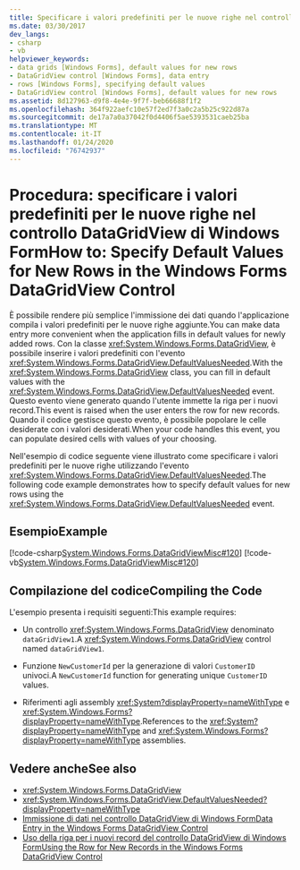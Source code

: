 ```yaml
---
title: Specificare i valori predefiniti per le nuove righe nel controllo DataGridView
ms.date: 03/30/2017
dev_langs:
- csharp
- vb
helpviewer_keywords:
- data grids [Windows Forms], default values for new rows
- DataGridView control [Windows Forms], data entry
- rows [Windows Forms], specifying default values
- DataGridView control [Windows Forms], default values for new rows
ms.assetid: 8d127963-d9f8-4e4e-9f7f-beb66688f1f2
ms.openlocfilehash: 364f922aefc10e57f2ed7f3a0c2a5b25c922d87a
ms.sourcegitcommit: de17a7a0a37042f0d4406f5ae5393531caeb25ba
ms.translationtype: MT
ms.contentlocale: it-IT
ms.lasthandoff: 01/24/2020
ms.locfileid: "76742937"
---
```

# <a name="how-to-specify-default-values-for-new-rows-in-the-windows-forms-datagridview-control"></a><span data-ttu-id="d5961-102">Procedura: specificare i valori predefiniti per le nuove righe nel controllo DataGridView di Windows Form</span><span class="sxs-lookup"><span data-stu-id="d5961-102">How to: Specify Default Values for New Rows in the Windows Forms DataGridView Control</span></span>
<span data-ttu-id="d5961-103">È possibile rendere più semplice l'immissione dei dati quando l'applicazione compila i valori predefiniti per le nuove righe aggiunte.</span><span class="sxs-lookup"><span data-stu-id="d5961-103">You can make data entry more convenient when the application fills in default values for newly added rows.</span></span> <span data-ttu-id="d5961-104">Con la classe <xref:System.Windows.Forms.DataGridView>, è possibile inserire i valori predefiniti con l'evento <xref:System.Windows.Forms.DataGridView.DefaultValuesNeeded>.</span><span class="sxs-lookup"><span data-stu-id="d5961-104">With the <xref:System.Windows.Forms.DataGridView> class, you can fill in default values with the <xref:System.Windows.Forms.DataGridView.DefaultValuesNeeded> event.</span></span> <span data-ttu-id="d5961-105">Questo evento viene generato quando l'utente immette la riga per i nuovi record.</span><span class="sxs-lookup"><span data-stu-id="d5961-105">This event is raised when the user enters the row for new records.</span></span> <span data-ttu-id="d5961-106">Quando il codice gestisce questo evento, è possibile popolare le celle desiderate con i valori desiderati.</span><span class="sxs-lookup"><span data-stu-id="d5961-106">When your code handles this event, you can populate desired cells with values of your choosing.</span></span>  
  
 <span data-ttu-id="d5961-107">Nell'esempio di codice seguente viene illustrato come specificare i valori predefiniti per le nuove righe utilizzando l'evento <xref:System.Windows.Forms.DataGridView.DefaultValuesNeeded>.</span><span class="sxs-lookup"><span data-stu-id="d5961-107">The following code example demonstrates how to specify default values for new rows using the <xref:System.Windows.Forms.DataGridView.DefaultValuesNeeded> event.</span></span>  
  
## <a name="example"></a><span data-ttu-id="d5961-108">Esempio</span><span class="sxs-lookup"><span data-stu-id="d5961-108">Example</span></span>  
 [!code-csharp[System.Windows.Forms.DataGridViewMisc#120](~/samples/snippets/csharp/VS_Snippets_Winforms/System.Windows.Forms.DataGridViewMisc/CS/datagridviewmisc.cs#120)]
 [!code-vb[System.Windows.Forms.DataGridViewMisc#120](~/samples/snippets/visualbasic/VS_Snippets_Winforms/System.Windows.Forms.DataGridViewMisc/VB/datagridviewmisc.vb#120)]  
  
## <a name="compiling-the-code"></a><span data-ttu-id="d5961-109">Compilazione del codice</span><span class="sxs-lookup"><span data-stu-id="d5961-109">Compiling the Code</span></span>  
 <span data-ttu-id="d5961-110">L'esempio presenta i requisiti seguenti:</span><span class="sxs-lookup"><span data-stu-id="d5961-110">This example requires:</span></span>  
  
- <span data-ttu-id="d5961-111">Un controllo <xref:System.Windows.Forms.DataGridView> denominato `dataGridView1`.</span><span class="sxs-lookup"><span data-stu-id="d5961-111">A <xref:System.Windows.Forms.DataGridView> control named `dataGridView1`.</span></span>  
  
- <span data-ttu-id="d5961-112">Funzione `NewCustomerId` per la generazione di valori `CustomerID` univoci.</span><span class="sxs-lookup"><span data-stu-id="d5961-112">A `NewCustomerId` function for generating unique `CustomerID` values.</span></span>  
  
- <span data-ttu-id="d5961-113">Riferimenti agli assembly <xref:System?displayProperty=nameWithType> e <xref:System.Windows.Forms?displayProperty=nameWithType>.</span><span class="sxs-lookup"><span data-stu-id="d5961-113">References to the <xref:System?displayProperty=nameWithType> and <xref:System.Windows.Forms?displayProperty=nameWithType> assemblies.</span></span>  
  
## <a name="see-also"></a><span data-ttu-id="d5961-114">Vedere anche</span><span class="sxs-lookup"><span data-stu-id="d5961-114">See also</span></span>

- <xref:System.Windows.Forms.DataGridView>
- <xref:System.Windows.Forms.DataGridView.DefaultValuesNeeded?displayProperty=nameWithType>
- [<span data-ttu-id="d5961-115">Immissione di dati nel controllo DataGridView di Windows Form</span><span class="sxs-lookup"><span data-stu-id="d5961-115">Data Entry in the Windows Forms DataGridView Control</span></span>](data-entry-in-the-windows-forms-datagridview-control.md)
- [<span data-ttu-id="d5961-116">Uso della riga per i nuovi record del controllo DataGridView di Windows Form</span><span class="sxs-lookup"><span data-stu-id="d5961-116">Using the Row for New Records in the Windows Forms DataGridView Control</span></span>](using-the-row-for-new-records-in-the-windows-forms-datagridview-control.md)
